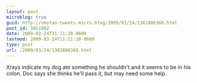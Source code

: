 ```yaml
---
layout: post
microblog: true
guid: http://vmstan-tweets.micro.blog/2009/03/24/1382806368.html
post_id: 3051992
date: 2009-03-24T11:11:20-0600
lastmod: 2009-03-24T11:11:20-0600
type: post
url: /2009/03/24/1382806368.html
---
```

Xrays indicate my dog ate something he shouldn't and it seems to be in his colon. Doc says she thinks he'll pass it, but may need some help.
